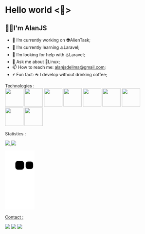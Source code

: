 <h1>Hello world &lt👋&gt</h1>
<h2>👨‍💻️I'm AlanJS</h2>

- 🔭 I’m currently working on 👽️AlienTask;
- 🌱 I’m currently learning ♨️Laravel;
- 🤔 I’m looking for help with ♨️Laravel;
- 💬 Ask me about 🐧️Linux;
- 📫 How to reach me: alanjsdelima@gmail.com;
- ⚡ Fun fact: ☕️ I develop without drinking coffee;

<span>Technologies :</span><br>
<img src="https://cdn.jsdelivr.net/gh/devicons/devicon/icons/linux/linux-original.svg" width="60px" height="60px"/>
<img src="https://cdn.jsdelivr.net/gh/devicons/devicon/icons/html5/html5-original.svg" width="60px" height="60px"/>
<img src="https://cdn.jsdelivr.net/gh/devicons/devicon/icons/css3/css3-original.svg" width="60px" height="60px"/>
<img src="https://cdn.jsdelivr.net/gh/devicons/devicon/icons/javascript/javascript-original.svg" width="60px" height="60px"/>
<img src="https://cdn.jsdelivr.net/gh/devicons/devicon/icons/bootstrap/bootstrap-original.svg" width="60px" height="60px"/>
<img src="https://cdn.jsdelivr.net/gh/devicons/devicon/icons/jquery/jquery-original.svg" width="60px" height="60px"/>
<img src="https://cdn.jsdelivr.net/gh/devicons/devicon/icons/php/php-plain.svg" width="60px" height="60px"/>
<img src="https://cdn.jsdelivr.net/gh/devicons/devicon/icons/laravel/laravel-plain.svg" width="60px" height="60px"/>
<img src="https://cdn.jsdelivr.net/gh/devicons/devicon/icons/cplusplus/cplusplus-original.svg" width="60px" height="60px"/>
 
 <span>Statistics :</span>
 
 <div>
<a href="https://github.com/Alanjoose">
<img height="180em" src="https://github-readme-stats.vercel.app/api/top-langs/?username=Alanjoose&layout=compact&langs_count=7&theme=dracula"/>
<img height="180em" src="https://github-readme-stats.vercel.app/api?username=Alanjoose&show_icons=true&theme=dracula&include_all_commits=true&count_private=true"/>
  </div>
 
 ![Snake animation](https://github.com/Alanjoose/Alanjoose/blob/output/github-contribution-grid-snake.svg)
 
  <span>Contact :</span> 
 <div>
  <a href="https://www.linkedin.com/in/alan-jos%C3%A9-209b51216/" target="_blank">
  <img src="https://img.shields.io/badge/-LinkedIn-%230077B5?style=for-the-badge&logo=linkedin&logoColor=white" target="_blank"></a>  
  
  <a href="https://www.instagram.com/alan0js" target="_blank">
  <img src="https://img.shields.io/badge/-Instagram-%23E4405F?style=for-the-badge&logo=instagram&logoColor=white" target="_blank"></a>
  
  <a href = "alanjsdelima@gmail.com">
  <img src="https://img.shields.io/badge/Gmail-D14836?style=for-the-badge&logo=gmail&logoColor=white" target="_blank"></a>
 </div>
